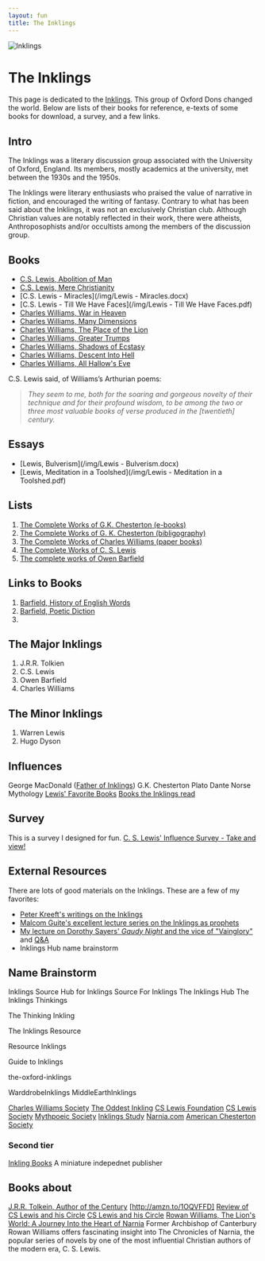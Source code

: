 ```yaml
---
layout: fun
title: The Inklings
---
```


<img src="https://goo.gl/photos/m7msWFK4DUJcpZuu6" alt="Inklings">

# The Inklings #

This page is dedicated to the [Inklings](https://en.wikipedia.org/wiki/Inklings). This group of Oxford Dons changed the world. Below are lists of their books for reference, e-texts of some books for download, a survey, and a few links. 

## Intro ##

The Inklings was a literary discussion group associated with the University of Oxford, England. Its members, mostly academics at the university, met between the 1930s and the 1950s.

The Inklings were literary enthusiasts who praised the value of narrative in fiction, and encouraged the writing of fantasy. Contrary to what has been said about the Inklings, it was not an exclusively Christian club. Although Christian values are notably reflected in their work, there were atheists, Anthroposophists and/or occultists among the members of the discussion group.

## Books ##

* [C.S. Lewis, Abolition of Man](https://drive.google.com/file/d/0B0CYQDZ8AWu8aHl5M2x5WERmT3M/edit?usp=sharing)
* [C.S. Lewis, Mere Christianity](https://drive.google.com/file/d/0B0CYQDZ8AWu8T1FLbHNCLWkzYnc/edit?usp=sharing)
* [C.S. Lewis - Miracles](/img/Lewis - Miracles.docx)
* [C.S. Lewis - Till We Have Faces](/img/Lewis - Till We Have Faces.pdf)
* [Charles Williams, War in Heaven](https://drive.google.com/file/d/0B0CYQDZ8AWu8TlBQTWpBWGdIQUU/edit?usp=sharing)
* [Charles Williams, Many Dimensions](https://drive.google.com/file/d/0B0CYQDZ8AWu8dDF1TUdsUDVMa28/edit?usp=sharing)
* [Charles Williams, The Place of the Lion](https://drive.google.com/file/d/0B0CYQDZ8AWu8TlBQTWpBWGdIQUU/edit?usp=sharing)
* [Charles Williams, Greater Trumps](https://drive.google.com/file/d/0B0CYQDZ8AWu8Mm5xVDh5QVc1UXM/edit?usp=sharing)
* [Charles Williams, Shadows of Ecstasy](https://drive.google.com/file/d/0B0CYQDZ8AWu8WFJTNjdoa1RsQU0/edit?usp=sharing)
* [Charles Williams, Descent Into Hell](https://drive.google.com/file/d/0B0CYQDZ8AWu8cnYwclpmMXhoaVk/edit?usp=sharing)
* [Charles Williams, All Hallow's Eve](https://drive.google.com/file/d/0B0CYQDZ8AWu8RmdUQ1I2RGNZb3M/edit?usp=sharing)

C.S. Lewis said, of Williams’s Arthurian poems: 

> *They seem to me, both for the soaring and gorgeous novelty of their technique and for their profound wisdom, to be among the two or three most valuable books of verse produced in the [twentieth] century.*


## Essays ##

* [Lewis, Bulverism](/img/Lewis - Bulverism.docx)
* [Lewis, Meditation in a Toolshed](/img/Lewis - Meditation in a Toolshed.pdf)


## Lists

1. [The Complete Works of G.K. Chesterton (e-books)](http://www.cse.dmu.ac.uk/~mward/gkc/books/)  
2. [The Complete Works of G. K. Chesterton (bibligography)](http://www.gkc.org.uk/gkc/books/bib.html)  
3. [The Complete Works of Charles Williams (paper books)](http://www.charleswilliamssociety.org.uk/category/books/)  
4. [The Complete Works of C. S. Lewis](https://docs.google.com/spreadsheets/d/1ePf79HMM1LbP8dOHWV2_kUAmw8ZhqOah2VXo4CtQJ5U/edit?usp=sharing)  
5. [The complete works of Owen Barfield](http://davidlavery.net/barfield/)  


## Links to Books
1. [Barfield, History of English Words](http://amzn.to/1Pqhoc6)
2. [Barfield, Poetic Diction](http://amzn.to/1PqhrVx)
3. 

## The Major Inklings ##

1. J.R.R. Tolkien
2. C.S. Lewis
3. Owen Barfield
4. Charles Williams

## The Minor Inklings ##
1. Warren Lewis
2. Hugo Dyson


## Influences ##


George MacDonald ([Father of Inklings](http://fatheroftheinklings.com/))
G.K. Chesterton
Plato
Dante
Norse Mythology
[Lewis' Favorite Books](http://www.scriptoriumnovum.com/l/books.html)
[Books the Inklings read](http://www.sonic.net/mary/DejaLew-dir/rants/syl-books.htm)

## Survey
 
This is a survey I designed for fun. [C. S. Lewis' Influence Survey - Take and view!](https://docs.google.com/forms/d/1c-p0E_XkEKblJ7wnoWkCL88yugPeg4_6hSWvW0MTxoM/viewform?usp=send_form)

## External Resources ##

There are lots of good materials on the Inklings. These are a few of my favorites:

* [Peter Kreeft's writings on the Inklings](http://www.peterkreeft.com/featured-writing.htm)
* [Malcom Guite's excellent lecture series on the Inklings as prophets](https://malcolmguite.wordpress.com/2011/11/04/the-inklings-fantasists-or-prophets-the-complete-set/)
* [My lecture on Dorothy Sayers' *Gaudy Night* and the vice of "Vainglory"](https://www.dropbox.com/s/baq7fde4kavyvb5/CL%20Keith%20Buhler-Harriet%20Vane-Glory.mp3?dl=0) and [Q&A](https://www.dropbox.com/s/95yi0s2yjzdbgdz/CL%20Keith%20Buhler-Harriet%20Vane-Glory%20%28Q%26A%29.mp3?dl=0)
* Inklings Hub name brainstorm

## Name Brainstorm
Inklings Source
Hub for Inklings 
Source For Inklings
The Inklings Hub
The Inklings Thinkings

The Thinking Inkling

The Inklings Resource

Resource Inklings

Guide to Inklings

the-oxford-inklings

WarddrobeInklings
MiddleEarthInklings

[Charles Williams Society](http://www.charleswilliamssociety.org.uk/)
[The Oddest Inkling](https://theoddestinkling.wordpress.com/about/)
[CS Lewis Foundation](http://www.cslewis.org/)
[CS Lewis Society](https://sites.google.com/site/lewisinoxford/aboutthesociety)
[Mythpoeic Society](http://www.mythsoc.org/)
[Inklings Study](https://inklings-studies.org/)
[Narnia.com]( https://www.narnia.com/us)
[American Chesterton Society](http://www.chesterton.org/)


### Second tier ###
[Inkling Books](http://www.inklingbooks.com/inklingbooks/cslewis/cslewis.html) A miniature indepednet publisher

## Books about ##

[J.R.R. Tolkein, Author of the Century](http://amzn.to/1OQTAcI)
[http://amzn.to/1OQVFFD]
[Review of CS Lewis and his Circle](http://literaryinklings.com/2015/10/c-s-lewis-and-his-circle/)
[CS Lewis and his Circle](http://amzn.to/1OQW2Qv)
[Rowan Williams, The Lion's World: A Journey Into the Heart of Narnia](http://amzn.to/1PqmYLw) Former Archbishop of Canterbury Rowan Williams offers fascinating insight into The Chronicles of Narnia, the popular series of novels by one of the most influential Christian authors of the modern era, C. S. Lewis.

